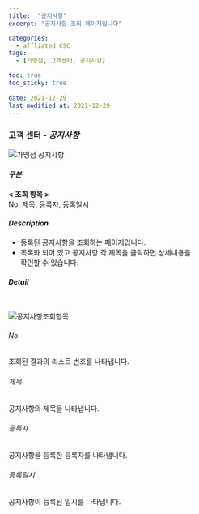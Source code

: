 ```yaml
---
title:  "공지사항"
excerpt: "공지사항 조회 페이지입니다"

categories:
  - affliated CSC
tags:
  - [가맹점, 고객센터, 공지사항]

toc: true
toc_sticky: true
 
date: 2021-12-29
last_modified_at: 2021-12-29
---
```


### 고객 센터 - *공지사항*
![가맹점 공지사항](https://user-images.githubusercontent.com/95394003/147629141-9a1f9cfd-1749-4d28-bd6e-ef92c5025d2a.jpeg)

#### *구분* <br>
**< 조회 항목 >** 
<br>No, 제목, 등록자, 등록일시


#### *Description*
- 등록된 공지사항을 조회하는 페이지입니다.
- 목록화 되어 있고 공지사항 각 제목을 클릭하면 상세내용을<br>확인할 수 있습니다.

#### *Detail*
<br>

![공지사항조회항목](https://user-images.githubusercontent.com/95394003/147037538-f9a5683c-b98c-42be-aae6-b0ff34052cdc.jpeg)
###### No
조회된 결과의 리스트 번호를 나타냅니다.

###### 제목
공지사항의 제목을 나타냅니다.

###### 등록자
공지사항을 등록한 등록자를 나타냅니다.

###### 등록일시
공지사항이 등록된 일시를 나타냅니다.